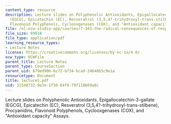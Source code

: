 ```yaml
---
content_type: resource
description: Lecture slides on Polyphenolic Antioxidants, Epigallocatechin-3-gallate
  (EGCG), Epicatechin (EC), Resveratrol (3,5,4?-trihydroxyl-trans-stilbene), Procyanidins,
  Flavonoid Polyphenols, Cyclooxgenases (COX), and "Antioxidant capacity" Assays.
file: /ol-ocw-studio-app/courses/7-343-the-radical-consequences-of-respiration-reactive-oxygen-species-in-aging-and-disease-fall-2007/315487329e3e1f3064f479f118b69a8c_lecture5.pdf
file_size: 69918
file_type: application/pdf
learning_resource_types:
- Lecture Notes
license: https://creativecommons.org/licenses/by-nc-sa/4.0/
ocw_type: OCWFile
parent_title: Lecture Notes
parent_type: CourseSection
parent_uid: 679ed906-6c72-b734-bcad-24640b5c9e1a
resourcetype: Document
title: lecture5.pdf
uid: 31548732-9e3e-1f30-64f4-79f118b69a8c
---
```

Lecture slides on Polyphenolic Antioxidants, Epigallocatechin-3-gallate (EGCG), Epicatechin (EC), Resveratrol (3,5,4?-trihydroxyl-trans-stilbene), Procyanidins, Flavonoid Polyphenols, Cyclooxgenases (COX), and "Antioxidant capacity" Assays.